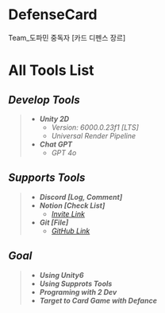 # DefenseCard
Team_도파민 중독자 [카드 디펜스 장르]

# All Tools List

## ***Develop Tools***
> - ***Unity 2D***
>   - *Version: 6000.0.23f1 [LTS]*
>   - *Universal Render Pipeline*
> - ***Chat GPT***
>   - *GPT 4o*

## ***Supports Tools***
> - ***Discord [Log, Comment]***
> - ***Notion [Check List]***
>   - *[ Invite Link ](https://www.notion.so/invite/f87dc9c697d02d27d4f3c5fef86c83fed68a3673)*
> - ***Git [File]***
>   - *[ GitHub Link ](https://github.com/ekarose0/DefenseCard.git)*

## ***Goal***
> - ***Using Unity6***
> - ***Using Supprots Tools***
> - ***Programing with 2 Dev***
> - ***Target to Card Game with Defance***
